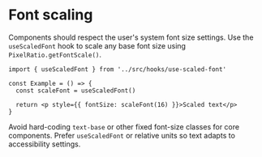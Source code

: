 # Font scaling

Components should respect the user's system font size settings. Use the `useScaledFont` hook to scale any base font size using `PixelRatio.getFontScale()`.

```tsx
import { useScaledFont } from '../src/hooks/use-scaled-font'

const Example = () => {
  const scaleFont = useScaledFont()

  return <p style={{ fontSize: scaleFont(16) }}>Scaled text</p>
}
```

Avoid hard-coding `text-base` or other fixed font-size classes for core components. Prefer `useScaledFont` or relative units so text adapts to accessibility settings.

